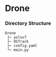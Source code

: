 # Drone

### Directory Structure

```
Drone
 ├─ yolov7
 ├─ OSTrack
 ├─ config.yaml
 └─ main.py 
```
